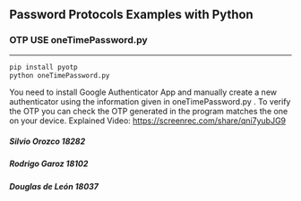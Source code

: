 ## Password Protocols Examples with Python
### OTP USE oneTimePassword.py
<hr>

```python
pip install pyotp
python oneTimePassword.py
```
You need to install Google Authenticator App and manually create a new authenticator using the information given in oneTimePassword.py .
To verify the OTP you can check the OTP generated in the program matches the one on your device.
Explained Video:
https://screenrec.com/share/qni7yubJG9


##### Silvio Orozco 18282
##### Rodrigo Garoz 18102
##### Douglas de León 18037
